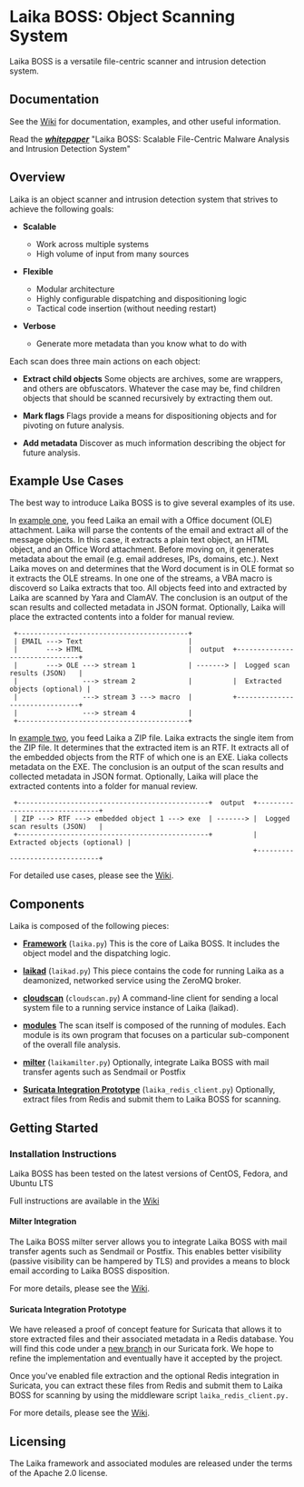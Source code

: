 # Laika BOSS: Object Scanning System

Laika BOSS is a versatile file-centric scanner and intrusion detection system. 

## Documentation

See the [Wiki](https://github.com/lmco/laikaboss/wiki) for documentation, examples, and other useful information.

Read the ***[whitepaper](http://lockheedmartin.com/content/dam/lockheed/data/isgs/documents/LaikaBOSS%20Whitepaper.pdf)*** "Laika BOSS: Scalable File-Centric Malware Analysis and Intrusion Detection System"

## Overview

Laika is an object scanner and intrusion detection system that strives to achieve the following goals:

+ **Scalable**
	+ Work across multiple systems
	+ High volume of input from many sources

+ **Flexible**
	+ Modular architecture
	+ Highly configurable dispatching and dispositioning logic
	+ Tactical code insertion (without needing restart)

+ **Verbose**
	+ Generate more metadata than you know what to do with


Each scan does three main actions on each object:

+ **Extract child objects** Some objects are archives, some are wrappers, and others are obfuscators. Whatever the case may be, find children objects that should be scanned recursively by extracting them out.

+ **Mark flags** Flags provide a means for dispositioning objects and for pivoting on future analysis.

+ **Add metadata** Discover as much information describing the object for future analysis.

## Example Use Cases
The best way to introduce Laika BOSS is to give several examples of its use.

In [example one](https://github.com/lmco/laikaboss/wiki/Use-Cases-and-Examples#emailattachment), you feed Laika an email with a Office document (OLE) attachment. Laika will parse the contents of the email and extract all of the message objects. In this case, it extracts a plain text object, an HTML object, and an Office Word attachment. Before moving on, it generates metadata about the email (e.g. email addreses, IPs, domains, etc.). Next Laika moves on and determines that the Word document is in OLE format so it extracts the OLE streams. In one one of the streams, a VBA macro is discoverd so Laika extracts that too. All objects feed into and extracted by Laika are scanned by Yara and ClamAV. The conclusion is an output of the scan results and collected metadata in JSON format. Optionally, Laika will place the extracted contents into a folder for manual review.

```
 +------------------------------------------+
 | EMAIL ---> Text                          |
 |       ---> HTML                          |  output  +-------------------------------+
 |       ---> OLE ---> stream 1             | -------> |  Logged scan results (JSON)   |
 |                ---> stream 2             |          |  Extracted objects (optional) |
 |                ---> stream 3 ---> macro  |          +-------------------------------+
 |                ---> stream 4             |
 +------------------------------------------+
```

In [example two](https://github.com/lmco/laikaboss/wiki/Use-Cases-and-Examples#rtfzip), you feed Laika a ZIP file. Laika extracts the single item from the ZIP file. It determines that the extracted item is an RTF. It extracts all of the embedded objects from the RTF of which one is an EXE. Liaka collects metadata on the EXE. The conclusion is an output of the scan results and collected metadata in JSON format. Optionally, Laika will place the extracted contents into a folder for manual review.

```
 +-----------------------------------------------+  output  +-------------------------------+
 | ZIP ---> RTF ---> embedded object 1 ---> exe  | -------> |  Logged scan results (JSON)   |
 +-----------------------------------------------+          |  Extracted objects (optional) |
                                                            +-------------------------------+
```

For detailed use cases, please see the [Wiki](https://github.com/lmco/laikaboss/wiki/Use-Cases-and-Examples#usecases).

## Components

Laika is composed of the following pieces:

+ **[Framework](https://github.com/lmco/laikaboss/wiki/Use-Cases-and-Examples#standalone)** (`laika.py`) This is the core of Laika BOSS. It includes the object model and the dispatching logic.

+ **[laikad](https://github.com/lmco/laikaboss/wiki/Use-Cases-and-Examples#network)** (`laikad.py`) This piece contains the code for running Laika as a deamonized, networked service using the ZeroMQ broker.

+ **[cloudscan](https://github.com/lmco/laikaboss/wiki/Use-Cases-and-Examples#network)** (`cloudscan.py`) A command-line client for sending a local system file to a running service instance of Laika (laikad).

+ **[modules](https://github.com/lmco/laikaboss/wiki/Scanning-Module-List)** The scan itself is composed of the running of modules. Each module is its own program that focuses on a particular sub-component of the overall file analysis.

+ **[milter](https://github.com/lmco/laikaboss/wiki/Install-Instructions:--Milter)** (`laikamilter.py`) Optionally, integrate Laika BOSS with mail transfer agents such as Sendmail or Postfix

+ **[Suricata Integration Prototype](https://github.com/lmco/laikaboss/wiki/Install-Instructions:--Suricata-Integration-Prototype)** (`laika_redis_client.py`) Optionally, extract files from Redis and submit them to Laika BOSS for scanning.

## Getting Started

### Installation Instructions
Laika BOSS has been tested on the latest versions of CentOS, Fedora, and Ubuntu LTS

Full instructions are available in the [Wiki](https://github.com/lmco/laikaboss/wiki)

#### Milter Integration

The Laika BOSS milter server allows you to integrate Laika BOSS with mail transfer agents such as Sendmail or Postfix. This enables better visibility (passive visibility can be hampered by TLS) and provides a means to block email according to Laika BOSS disposition.

For more details, please see the [Wiki](https://github.com/lmco/laikaboss/wiki/Install-Instructions:--Milter).


#### Suricata Integration Prototype

We have released a proof of concept feature for Suricata that allows it to store extracted files and their associated metadata in a Redis database. You will find this code under a [new branch](https://github.com/lmco/suricata/tree/file_extract_redis_prototype_v1) in our Suricata fork. We hope to refine the implementation and eventually have it accepted by the project.

Once you've enabled file extraction and the optional Redis integration in Suricata, you can extract these files from Redis and submit them to Laika BOSS for scanning by using the middleware script `laika_redis_client.py.`

For more details, please see the [Wiki](https://github.com/lmco/laikaboss/wiki/Install-Instructions:--Suricata-Integration-Prototype).


## Licensing

The Laika framework and associated modules are released under the terms of the Apache 2.0 license.
